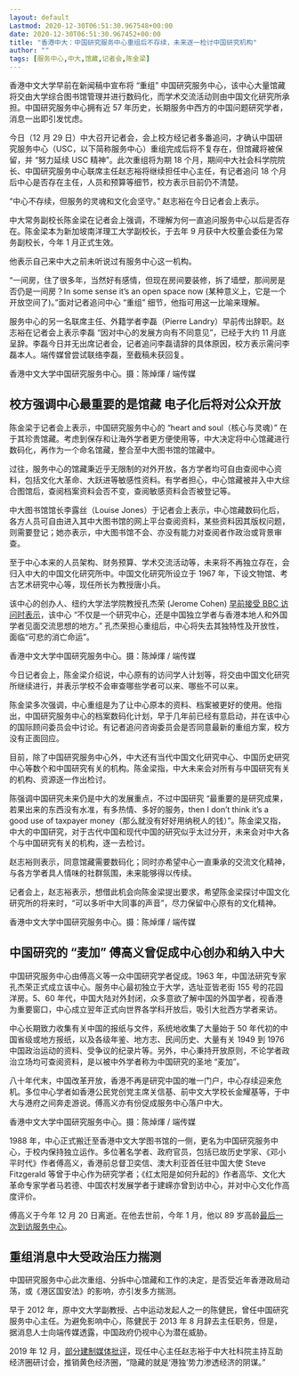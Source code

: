 ```yaml
---
layout: default
Lastmod: 2020-12-30T06:51:30.967548+00:00
date: 2020-12-30T06:51:30.967452+00:00
title: "香港中大：中国研究服务中心重组后不存续，未来逐一检讨中国研究机构"
author: ""
tags: [服务中心,中大,馆藏,记者会,陈金梁]
---
```


香港中文大学早前在新闻稿中宣布将 “重组” 中国研究服务中心，该中心大量馆藏将交由大学综合图书馆管理并进行数码化，而学术交流活动则由中国文化研究所承担。中国研究服务中心拥有近 57 年历史，长期服务中西方的中国问题研究学者，消息一出即引发忧虑。

今日（12 月 29 日）中大召开记者会，会上校方经记者多番追问，才确认中国研究服务中心（USC，以下简称服务中心）重组完成后将不复存在，但馆藏将被保留，并 “努力延续 USC 精神”。此次重组将为期 18 个月，期间中大社会科学院院长、中国研究服务中心联席主任赵志裕将继续担任中心主任，有记者追问 18 个月后中心是否存在主任，人员和预算等细节，校方表示目前仍不清楚。

“中心不存续，但服务的灵魂和文化会坚守。” 赵志裕在今日记者会上表示。

中大常务副校长陈金梁在记者会上强调，不理解为何一直追问服务中心以后是否存在。陈金梁本为新加坡南洋理工大学副校长，于去年 9 月获中大校董会委任为常务副校长，今年 1 月正式生效。

他表示自己来中大之前未听说过有服务中心这一机构。

“一间房，住了很多年，当然好有感情，但现在房间要装修，拆了墙壁，那间房是否仍是一间房？In some sense it’s an open space now (某种意义上，它是一个开放空间了)。”面对记者追问中心 “重组” 细节，他指可用这一比喻来理解。

服务中心的另一名联席主任、外籍学者李磊（Pierre Landry）早前传出辞职。赵志裕在记者会上表示李磊 “因对中心的发展方向有不同意见”，已经于大约 11 月底呈辞。李磊今日并无出席记者会，记者追问李磊请辞的具体原因，校方表示需问李磊本人。端传媒曾尝试联络李磊，至截稿未获回复。

香港中文大学中国研究服务中心。摄：陈焯煇 / 端传媒

校方强调中心最重要的是馆藏 电子化后将对公众开放
------------------------

陈金梁于记者会上表示，中国研究服务中心的 “heart and soul（核心与灵魂）” 在于其珍贵馆藏。考虑到保存和让海外学者更方便使用等，中大决定将中心馆藏进行数码化，再作为一个命名馆藏，整合至中大图书馆的馆藏中。

过往，服务中心的馆藏秉近乎无限制的对外开放，各方学者均可自由查阅中心资料，包括文化大革命、大跃进等敏感性资料。有学者担心，中心馆藏被并入中大综合图馆后，查阅档案资料会否不变，查阅敏感资料会否被登记等。

中大图书馆馆长李露丝（Louise Jones）于记者会上表示，中心馆藏数码化后，各方人员可自由进入其中大图书馆的网上平台查阅资料，某些资料因其版权问题，则需要登记；她亦表示，中大图书馆不会、亦没有能力对查阅者作政治或背景审查。

至于中心本来的人员架构、财务预算、学术交流活动等，未来将不再独立存在，会归入中大的中国文化研究所中。中国文化研究所设立于 1967 年，下设文物馆、考古艺术研究中心等，现任所长为教授唐小兵。

该中心的创办人、纽约大学法学院教授孔杰荣 (Jerome Cohen) [早前接受 BBC 访问时表示](https://www.bbc.com/zhongwen/trad/world-55441519)，该中心 “不仅是一个研究中心，还是中国独立学者与香港本地人和外国学者见面交流思想的地方。” 孔杰荣担心重组后，中心将失去其独特性及开放性，面临“可悲的消亡命运”。

香港中文大学中国研究服务中心。摄：陈焯煇 / 端传媒

今日记者会上，陈金梁介绍说，中心原有的访问学人计划等，将交由中国文化研究所继续进行，并表示学校不会审查哪些学者可以来、哪些不可以来。

陈金梁多次强调，中心重组是为了让中心原本的资料、档案被更好的使用。他指出，中国研究服务中心的档案数码化计划，早于几年前已经有意启动，并在该中心的国际顾问委员会中讨论。有记者追问咨询委员会是否同意最新的重组方案，校方没有正面回应。

目前，除了中国研究服务中心外，中大还有当代中国文化研究中心、中国历史研究中心等数个和中国研究有关的机构。陈金梁指，中大未来会对所有与中国研究有关的机构、资源逐一作出检讨。

陈强调中国研究未来仍是中大的发展重点，不过中国研究 “最重要的是研究成果，若果出来的东西没有水准，有多热情、多好的服务，then I don’t think it’s a good use of taxpayer money（那么就没有好好用纳税人的钱）”。陈金梁又指，中大的中国研究，对于古代中国和现代中国的研究似乎太过分开，未来会对中大各个与中国研究有关的机构，逐一去检讨。

赵志裕则表示，同意馆藏需要数码化；同时亦希望中心一直秉承的交流文化精神，与各方学者具人情味的社群氛围，未来能够得以传续。

记者会上，赵志裕表示，想借此机会向陈金梁提出要求，希望陈金梁探讨中国文化研究所的将来时，“可以多听中大同事的声音”，尽力保留中心原有的文化精神。

香港中文大学中国研究服务中心。摄：陈焯煇 / 端传媒

中国研究的 “麦加” 傅高义曾促成中心创办和纳入中大
--------------------------

中国研究服务中心由傅高义等一众中国研究学者促成。1963 年，中国法研究专家孔杰荣正式成立该中心。服务中心最初独立于大学，选址亚皆老街 155 号的花园洋房。5、60 年代，中国大陆对外封闭，众多意欲了解中国的外国学者，视香港为重要窗口，中心成立翌年正式向世界各学科开放后，吸引大批西方学者来访。

中心长期致力收集有关中国的报纸与文件，系统地收集了大量始于 50 年代初的中国省级或地方报纸，以及各级年鉴、地方志、民间历史、大量有关 1949 到 1976 中国政治运动的资料、受争议的纪录片等。另外，中心秉持开放原则，不论学者政治立场均可查阅资料，是以被中外学者称为中国研究的圣地 “麦加”。

八十年代末，中国改革开放，香港不再是研究中国的唯一门户，中心存续迎来危机。多位中心学者如香港公民党创党主席关信基、前中文大学校长金耀基等，于中大与港府之间奔走游说。傅高义亦有份促成服务中心落户中大。

香港中文大学中国研究服务中心。摄：陈焯煇 / 端传媒

1988 年，中心正式搬迁至香港中文大学图书馆的一侧，更名为中国研究服务中心，于校内保持独立运作。多位著名学者、政府官员，包括已故历史学家、《邓小平时代》作者傅高义，香港前总督卫奕信、澳大利亚首任驻中国大使 Steve Fitzgerald 等曾于中心作为研究学者；《红太阳是如何升起的》作者高华、文化大革命专家学者马若德、中国农村发展学者于建嵘亦曾到访中心，并对中心文化作高度评价。

傅高义于今年 12 月 20 日离逝。在他去世前，今年 1 月，他以 89 岁高龄[最后一次到访服务中心](http://www.usc.cuhk.edu.hk/about-us/in-memoriam?lang=zh)。

重组消息中大受政治压力揣测
-------------

中国研究服务中心此次重组、分拆中心馆藏和工作的决定，是否受近年香港政局动荡，或《港区国安法》的影响，亦引发多方揣测。

早于 2012 年，原中文大学副教授、占中运动发起人之一的陈健民，曾任中国研究服务中心主任。为避免影响中心，陈健民于 2013 年 8 月辞去主任职务，但是，据消息人士向端传媒透露，中国政府仍视中心为潜在威胁。

2019 年 12 月，[部分建制媒体批评](http://www.takungpao.com.hk/news/232109/2019/1216/391345.html)，现任中心主任赵志裕于中大社科院主持互助经济圈研讨会，推销黄色经济圈，“隐藏的就是‘港独’势力渗透经济的阴谋。”

